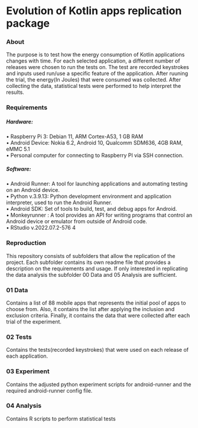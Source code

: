 # Evolution of Kotlin apps replication package

### About
The purpose is to test how the energy consumption of Kotlin applications changes with time. For each selected application, a different number of releases were chosen to run the tests on. The test are recorded keystrokes and inputs used run/use a specific feature of the application. After ruuning the trial, the energy(In Joules) that were consumed was collected. After collecting the data, statistical tests were performed to help interpret the results.

### Requirements
##### Hardware:
• Raspberry Pi 3: Debian 11, ARM Cortex-A53, 1 GB RAM <br>
• Android Device: Nokia 6.2, Android 10, Qualcomm SDM636, 4GB RAM, eMMC 5.1 <br> 
• Personal computer for connecting to Raspberry PI via SSH connection.<br> 
##### Software:
• Android Runner: A tool for launching applications and automating testing on an Android device.<br> 
• Python v.3.9.13: Python development environment and application interpreter, used to run the Android Runner.<br> 
• Android SDK: Set of tools to build, test, and debug apps for Android.<br> 
• Monkeyrunner : A tool provides an API for writing programs that control an Android device or emulator from outside of Android code.<br> 
• RStudio v.2022.07.2-576 4


### Reproduction
This repository consists of subfolders that allow the replication of the project. Each subfolder contains its own readme file that provides a description on the requirements and usage. If only interested in replicating the data analysis the subfolder 00 Data and 05 Analysis are sufficient.
<br> 
### 01 Data
Contains a list of 88 mobile apps that represents the initial pool of apps to choose from. Also, it contains the list after applying the inclusion and exclusion criteria. Finally, it contains the data that were collected after each trial of the experiment.
<br> 
### 02 Tests
Contains the tests(recorded keystrokes) that were used on each release of each application.
<br> 
### 03 Experiment
Contains the adjusted python experiment scripts for android-runner and the required android-runner config file.
<br> 
### 04 Analysis
Contains R scripts to perform statistical tests
